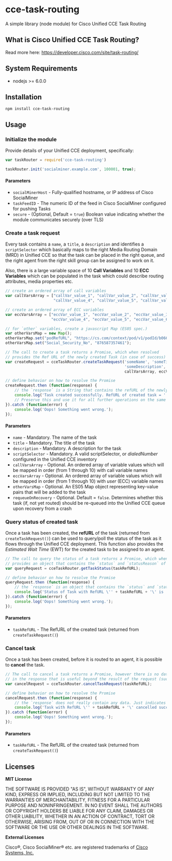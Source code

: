 # cce-task-routing
A simple library (node module) for Cisco Unified CCE Task Routing

## What is Cisco Unified CCE Task Routing?
Read more here: https://developer.cisco.com/site/task-routing/

## System Requirements
* nodejs >= 6.0.0

## Installation
`npm install cce-task-routing`

## Usage

### Initialize the module
Provide details of your Unified CCE deployment, specifically:

```javascript
var taskRouter = require('cce-task-routing')

taskRouter.init('socialminer.example.com', 100001, true);
```
#### Parameters
* `socialMinerHost` - Fully-qualified hostname, or IP address of Cisco SocialMiner
* `taskFeedID` - The numeric ID of the feed in Cisco SocialMiner configured for pushing Tasks
* `secure` - (Optional, Default = `true`) Boolean value indicating whether the module communicates securely (over TLS)

### Create a task request
Every task contains a `name`, a `title`, a `description` and identifies a `scriptSelector` which basically maps to the right Media Routing Domain (MRD) in Unified CCE so that the task can be placed in the right queue, and the right agent from the right skill group can be assigned to work on it.

Also, there is a large variable space of 10 __Call Variables__ and 10 __ECC Variables__ which can be populated in the task which could describe routing attributes, media properties etc.

```javascript
// create an ordered array of call variables
var callVarsArray = ["callVar_value_1", "callVar_value_2", "callVar_value_3",
                     "callVar_value_4", "callVar_value_5", "callVar_value_6"];

// create an ordered array of ECC variables
var eccVarsArray = ["eccVar_value_1", "eccVar_value_2", "eccVar_value_3",
                    "eccVar_value_4", "eccVar_value_5", "eccVar_value_6"];

// for `other` variables, create a javascript Map (ES05 spec.)
var otherVarsMap = new Map();
otherVarsMap.set("podRefURL", "https://cs.com/context/pod/v1/podId/b066c3c0-c346-11e5-b3dd-3f1450b33459");
otherVarsMap.set("Social_Security_No", "876587357461");

// The call to create a task returns a Promise, which when resolved
// provides the Ref URL of the newly created Task (in case of success)
var createRequest = cceTaskRouter.createTaskRequest('someName', 'someTitle',
                                                    'someDescription', 'someScriptSelector',
                                                    callVarsArray, eccVarsArray, otherVarsMap, true);

// define behavior on how to resolve the Promise
createRequest.then (function(response) {
    // the `response` is a String that contains the refURL of the newly created task.
    console.log('Task created successfully. RefURL of created task = ' + response);
    // Preserve this and use it for all further operations on the same task.
}).catch (function(error) {
    console.log('Oops! Something went wrong.');
});
```
#### Parameters
* `name` - Mandatory. The name of the task
* `title` - Mandatory. The title of the task
* `description` - Mandatory. A description for the task
* `scriptSelector` - Mandatory. A valid scriptSelector, or _dialedNumber_ configured in the Unified CCE inventory
* `callVarsArray` - Optional. An ordered array of variable values which will be mapped in order (from 1 through 10)
                  with call variable names
* `eccVarsArray` - Optional. An ordered array of variable values which will be mapped in order (from 1 through 10)
                 with _user_ (ECC) variable names
* `otherVarsMap` - Optional. An ES05 Map object representing key-value pairs that will be added to the task
* `requeueOnRecovery` - Optional. Default = `false`. Determines whether this task (if, not yet routed)
                      should be re-queued into the Unified CCE queue upon recovery from a crash

### Query status of created task
Once a task has been created, the __refURL__ of the task (returned from `createTaskRequest()`) can be used to query/poll the status of the task as it flows through the Unified CCE deployment. This function also provides the _Estimated Wait Time_ (EWT) for the created task to be assigned to an agent.

```javascript
// The call to query the status of a task returns a Promise, which when resolved
// provides an object that contains the `status` and `statusReason` of the task
var queryRequest = cceTaskRouter.getTaskStatus(taskRefURL);

// define behavior on how to resolve the Promise
queryRequest.then (function(response) {
    // the `response` is an object that contains the `status` and `statusReason` of the task
    console.log('Status of Task with RefURL \'' + taskRefURL + '\' is ' + JSON.stringify(response));
}).catch (function(error) {
    console.log('Oops! Something went wrong.');
});
```
#### Parameters
* `taskRefURL` - The RefURL of the created task (returned from `createTaskRequest()`)

### Cancel task
Once a task has been created, before it is routed to an agent, it is possible to __cancel__ the task.

```javascript
// The call to cancel a task returns a Promise, however there is no data
// in the response that is useful beyond the result of the request (success/failure)
var cancelRequest = cceTaskRouter.cancelTaskRequest(taskRefURL);

// define behavior on how to resolve the Promise
cancelRequest.then (function(response) {
    // the `response` does not really contain any data. Just indicates a successful cancellation.
    console.log('Task with RefURL \'' + taskRefURL + '\' cancelled successfully.');
}).catch (function(error) {
    console.log('Oops! Something went wrong.');
});
```
#### Parameters
* `taskRefURL` - The RefURL of the created task (returned from `createTaskRequest()`)

## Licenses
__MIT License__

THE SOFTWARE IS PROVIDED "AS IS", WITHOUT WARRANTY OF ANY KIND, EXPRESS OR IMPLIED, INCLUDING BUT NOT LIMITED TO THE WARRANTIES OF MERCHANTABILITY, FITNESS FOR A PARTICULAR PURPOSE AND NONINFRINGEMENT. IN NO EVENT SHALL THE AUTHORS OR COPYRIGHT HOLDERS BE LIABLE FOR ANY CLAIM, DAMAGES OR OTHER LIABILITY, WHETHER IN AN ACTION OF CONTRACT, TORT OR OTHERWISE, ARISING FROM, OUT OF OR IN CONNECTION WITH THE SOFTWARE OR THE USE OR OTHER DEALINGS IN THE SOFTWARE.

__External Licenses__

Cisco®, Cisco SocialMiner® etc. are registered trademarks of [Cisco Systems, Inc.](http://www.cisco.com/web/siteassets/legal/trademark.html)
